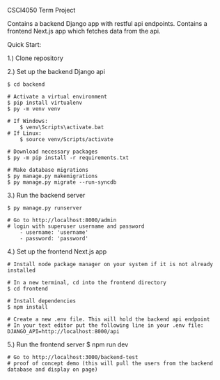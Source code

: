CSCI4050 Term Project

Contains a backend Django app with restful api endpoints.
Contains a frontend Next.js app which fetches data from the api.

Quick Start:

1.) Clone repository

2.) Set up the backend Django api

    $ cd backend

    # Activate a virtual environment
    $ pip install virtualenv
    $ py -m venv venv

    # If Windows:
        $ venv\Scripts\activate.bat
    # If Linux:
        $ source venv/Scripts/activate

    # Download necessary packages
    $ py -m pip install -r requirements.txt

    # Make database migrations
    $ py manage.py makemigrations
    $ py manage.py migrate --run-syncdb 

3.) Run the backend server

    $ py manage.py runserver

    # Go to http://localhost:8000/admin
    # login with superuser username and password
        - username: 'username'
        - password: 'password'

4.) Set up the frontend Next.js app

    # Install node package manager on your system if it is not already installed

    # In a new terminal, cd into the frontend directory
    $ cd frontend

    # Install dependencies
    $ npm install

    # Create a new .env file. This will hold the backend api endpoint
    # In your text editor put the following line in your .env file:
    DJANGO_API=http://localhost:8000/api

5.) Run the frontend server
    $ npm run dev

    # Go to http://localhost:3000/backend-test
    # proof of concept demo (this will pull the users from the backend database and display on page)
